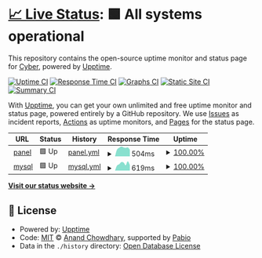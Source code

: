 # [📈 Live Status](https://githubstatus.saehost.pl): <!--live status--> **🟩 All systems operational**

This repository contains the open-source uptime monitor and status page for [Cyber](https://githubstatus.saehost.pl), powered by [Upptime](https://github.com/upptime/upptime).

[![Uptime CI](https://github.com/kontaktcyber/upptime/workflows/Uptime%20CI/badge.svg)](https://github.com/kontaktcyber/upptime/actions?query=workflow%3A%22Uptime+CI%22)
[![Response Time CI](https://github.com/kontaktcyber/upptime/workflows/Response%20Time%20CI/badge.svg)](https://github.com/kontaktcyber/upptime/actions?query=workflow%3A%22Response+Time+CI%22)
[![Graphs CI](https://github.com/kontaktcyber/upptime/workflows/Graphs%20CI/badge.svg)](https://github.com/kontaktcyber/upptime/actions?query=workflow%3A%22Graphs+CI%22)
[![Static Site CI](https://github.com/kontaktcyber/upptime/workflows/Static%20Site%20CI/badge.svg)](https://github.com/kontaktcyber/upptime/actions?query=workflow%3A%22Static+Site+CI%22)
[![Summary CI](https://github.com/kontaktcyber/upptime/workflows/Summary%20CI/badge.svg)](https://github.com/kontaktcyber/upptime/actions?query=workflow%3A%22Summary+CI%22)

With [Upptime](https://upptime.js.org), you can get your own unlimited and free uptime monitor and status page, powered entirely by a GitHub repository. We use [Issues](https://github.com/kontaktcyber/upptime/issues) as incident reports, [Actions](https://github.com/kontaktcyber/upptime/actions) as uptime monitors, and [Pages](https://githubstatus.saehost.pl) for the status page.

<!--start: status pages-->
<!-- This summary is generated by Upptime (https://github.com/upptime/upptime) -->
<!-- Do not edit this manually, your changes will be overwritten -->
<!-- prettier-ignore -->
| URL | Status | History | Response Time | Uptime |
| --- | ------ | ------- | ------------- | ------ |
| <img alt="" src="https://icons.duckduckgo.com/ip3/panel.seahost.pl.ico" height="13"> [panel](https://panel.seahost.pl:11001/) | 🟩 Up | [panel.yml](https://github.com/kontaktcyber/uptime/commits/HEAD/history/panel.yml) | <details><summary><img alt="Response time graph" src="./graphs/panel/response-time-week.png" height="20"> 504ms</summary><br><a href="https://kontaktcyber.github.io/uptime/history/panel"><img alt="Response time 503" src="https://img.shields.io/endpoint?url=https%3A%2F%2Fraw.githubusercontent.com%2Fkontaktcyber%2Fuptime%2FHEAD%2Fapi%2Fpanel%2Fresponse-time.json"></a><br><a href="https://kontaktcyber.github.io/uptime/history/panel"><img alt="24-hour response time 405" src="https://img.shields.io/endpoint?url=https%3A%2F%2Fraw.githubusercontent.com%2Fkontaktcyber%2Fuptime%2FHEAD%2Fapi%2Fpanel%2Fresponse-time-day.json"></a><br><a href="https://kontaktcyber.github.io/uptime/history/panel"><img alt="7-day response time 504" src="https://img.shields.io/endpoint?url=https%3A%2F%2Fraw.githubusercontent.com%2Fkontaktcyber%2Fuptime%2FHEAD%2Fapi%2Fpanel%2Fresponse-time-week.json"></a><br><a href="https://kontaktcyber.github.io/uptime/history/panel"><img alt="30-day response time 503" src="https://img.shields.io/endpoint?url=https%3A%2F%2Fraw.githubusercontent.com%2Fkontaktcyber%2Fuptime%2FHEAD%2Fapi%2Fpanel%2Fresponse-time-month.json"></a><br><a href="https://kontaktcyber.github.io/uptime/history/panel"><img alt="1-year response time 503" src="https://img.shields.io/endpoint?url=https%3A%2F%2Fraw.githubusercontent.com%2Fkontaktcyber%2Fuptime%2FHEAD%2Fapi%2Fpanel%2Fresponse-time-year.json"></a></details> | <details><summary><a href="https://kontaktcyber.github.io/uptime/history/panel">100.00%</a></summary><a href="https://kontaktcyber.github.io/uptime/history/panel"><img alt="All-time uptime 99.02%" src="https://img.shields.io/endpoint?url=https%3A%2F%2Fraw.githubusercontent.com%2Fkontaktcyber%2Fuptime%2FHEAD%2Fapi%2Fpanel%2Fuptime.json"></a><br><a href="https://kontaktcyber.github.io/uptime/history/panel"><img alt="24-hour uptime 100.00%" src="https://img.shields.io/endpoint?url=https%3A%2F%2Fraw.githubusercontent.com%2Fkontaktcyber%2Fuptime%2FHEAD%2Fapi%2Fpanel%2Fuptime-day.json"></a><br><a href="https://kontaktcyber.github.io/uptime/history/panel"><img alt="7-day uptime 100.00%" src="https://img.shields.io/endpoint?url=https%3A%2F%2Fraw.githubusercontent.com%2Fkontaktcyber%2Fuptime%2FHEAD%2Fapi%2Fpanel%2Fuptime-week.json"></a><br><a href="https://kontaktcyber.github.io/uptime/history/panel"><img alt="30-day uptime 99.02%" src="https://img.shields.io/endpoint?url=https%3A%2F%2Fraw.githubusercontent.com%2Fkontaktcyber%2Fuptime%2FHEAD%2Fapi%2Fpanel%2Fuptime-month.json"></a><br><a href="https://kontaktcyber.github.io/uptime/history/panel"><img alt="1-year uptime 99.02%" src="https://img.shields.io/endpoint?url=https%3A%2F%2Fraw.githubusercontent.com%2Fkontaktcyber%2Fuptime%2FHEAD%2Fapi%2Fpanel%2Fuptime-year.json"></a></details>
| <img alt="" src="https://icons.duckduckgo.com/ip3/panel.seahost.pl.ico" height="13"> [mysql](https://panel.seahost.pl:11002/) | 🟩 Up | [mysql.yml](https://github.com/kontaktcyber/uptime/commits/HEAD/history/mysql.yml) | <details><summary><img alt="Response time graph" src="./graphs/mysql/response-time-week.png" height="20"> 619ms</summary><br><a href="https://kontaktcyber.github.io/uptime/history/mysql"><img alt="Response time 583" src="https://img.shields.io/endpoint?url=https%3A%2F%2Fraw.githubusercontent.com%2Fkontaktcyber%2Fuptime%2FHEAD%2Fapi%2Fmysql%2Fresponse-time.json"></a><br><a href="https://kontaktcyber.github.io/uptime/history/mysql"><img alt="24-hour response time 498" src="https://img.shields.io/endpoint?url=https%3A%2F%2Fraw.githubusercontent.com%2Fkontaktcyber%2Fuptime%2FHEAD%2Fapi%2Fmysql%2Fresponse-time-day.json"></a><br><a href="https://kontaktcyber.github.io/uptime/history/mysql"><img alt="7-day response time 619" src="https://img.shields.io/endpoint?url=https%3A%2F%2Fraw.githubusercontent.com%2Fkontaktcyber%2Fuptime%2FHEAD%2Fapi%2Fmysql%2Fresponse-time-week.json"></a><br><a href="https://kontaktcyber.github.io/uptime/history/mysql"><img alt="30-day response time 583" src="https://img.shields.io/endpoint?url=https%3A%2F%2Fraw.githubusercontent.com%2Fkontaktcyber%2Fuptime%2FHEAD%2Fapi%2Fmysql%2Fresponse-time-month.json"></a><br><a href="https://kontaktcyber.github.io/uptime/history/mysql"><img alt="1-year response time 583" src="https://img.shields.io/endpoint?url=https%3A%2F%2Fraw.githubusercontent.com%2Fkontaktcyber%2Fuptime%2FHEAD%2Fapi%2Fmysql%2Fresponse-time-year.json"></a></details> | <details><summary><a href="https://kontaktcyber.github.io/uptime/history/mysql">100.00%</a></summary><a href="https://kontaktcyber.github.io/uptime/history/mysql"><img alt="All-time uptime 99.02%" src="https://img.shields.io/endpoint?url=https%3A%2F%2Fraw.githubusercontent.com%2Fkontaktcyber%2Fuptime%2FHEAD%2Fapi%2Fmysql%2Fuptime.json"></a><br><a href="https://kontaktcyber.github.io/uptime/history/mysql"><img alt="24-hour uptime 100.00%" src="https://img.shields.io/endpoint?url=https%3A%2F%2Fraw.githubusercontent.com%2Fkontaktcyber%2Fuptime%2FHEAD%2Fapi%2Fmysql%2Fuptime-day.json"></a><br><a href="https://kontaktcyber.github.io/uptime/history/mysql"><img alt="7-day uptime 100.00%" src="https://img.shields.io/endpoint?url=https%3A%2F%2Fraw.githubusercontent.com%2Fkontaktcyber%2Fuptime%2FHEAD%2Fapi%2Fmysql%2Fuptime-week.json"></a><br><a href="https://kontaktcyber.github.io/uptime/history/mysql"><img alt="30-day uptime 99.02%" src="https://img.shields.io/endpoint?url=https%3A%2F%2Fraw.githubusercontent.com%2Fkontaktcyber%2Fuptime%2FHEAD%2Fapi%2Fmysql%2Fuptime-month.json"></a><br><a href="https://kontaktcyber.github.io/uptime/history/mysql"><img alt="1-year uptime 99.02%" src="https://img.shields.io/endpoint?url=https%3A%2F%2Fraw.githubusercontent.com%2Fkontaktcyber%2Fuptime%2FHEAD%2Fapi%2Fmysql%2Fuptime-year.json"></a></details>

<!--end: status pages-->

[**Visit our status website →**](https://githubstatus.saehost.pl)

## 📄 License

- Powered by: [Upptime](https://github.com/upptime/upptime)
- Code: [MIT](./LICENSE) © [Anand Chowdhary](https://anandchowdhary.com), supported by [Pabio](https://pabio.com)
- Data in the `./history` directory: [Open Database License](https://opendatacommons.org/licenses/odbl/1-0/)
